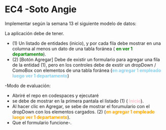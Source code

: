 # EC4 -Soto Angie


Implementar según la semana 13 el siguiente modelo de datos:

La aplicación debe de tener.
 - (1) Un listado de entidades (inicio), y por cada fila debe mostrar en una columna al menos un dato de una tabla foránea ( <span style="color:green;">**en ver 1 departamento**</span>).
 - (2) [Botón Agregar] Debe de existir un formulario para agregar una fila de la entidad (1),  pero en los  controles debe de exstir un dropDown / ComoBox con elementos de una tabla foránea (<span style="color:skyblue;">**en agregar 1 empleado luego ver 1 departamento**</span>)

-Modo de evaluación:
  - Abriré el repo en codespaces y ejecutaré
  - se debe de mostrar en la primera pantala el listado (1) ( <span style="color:pink;">**Inicio**</span>).
  - Al hacer clic en Agregar, se sebe de mostrar el forumulario con el dropDown con los elementos  cargados. (2) (<span style="color:orange;">**en agregar 1 empleado luego ver 1 departamento**</span>).
  - Que el formulario funcione-. 

